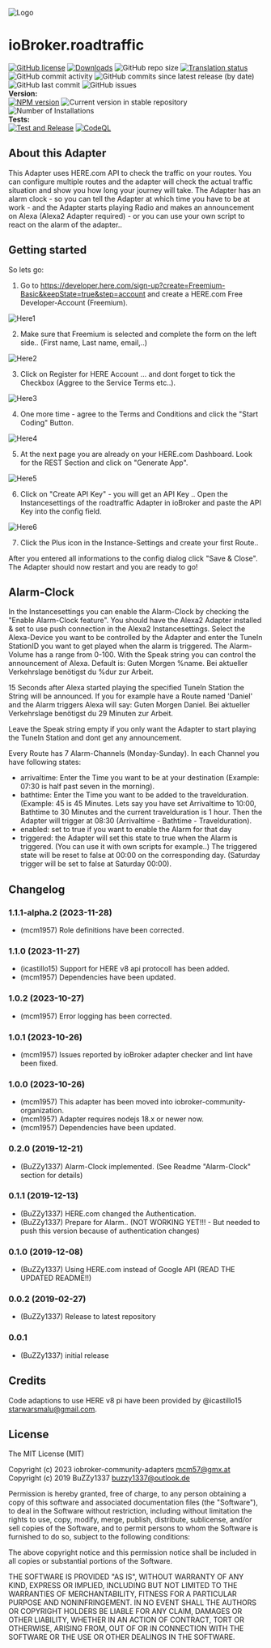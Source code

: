 ![Logo](admin/roadtraffic.png)
# ioBroker.roadtraffic

[![GitHub license](https://img.shields.io/github/license/iobroker-community-adapters/ioBroker.roadtraffic)](https://github.com/iobroker-community-adapters/ioBroker.roadtraffic/blob/master/LICENSE)
[![Downloads](https://img.shields.io/npm/dm/iobroker.roadtraffic.svg)](https://www.npmjs.com/package/iobroker.roadtraffic)
![GitHub repo size](https://img.shields.io/github/repo-size/iobroker-community-adapters/ioBroker.roadtraffic)
[![Translation status](https://weblate.iobroker.net/widgets/adapters/-/roadtraffic/svg-badge.svg)](https://weblate.iobroker.net/engage/adapters/?utm_source=widget)</br>
![GitHub commit activity](https://img.shields.io/github/commit-activity/m/iobroker-community-adapters/ioBroker.roadtraffic)
![GitHub commits since latest release (by date)](https://img.shields.io/github/commits-since/iobroker-community-adapters/ioBroker.roadtraffic/latest)
![GitHub last commit](https://img.shields.io/github/last-commit/iobroker-community-adapters/ioBroker.roadtraffic)
![GitHub issues](https://img.shields.io/github/issues/iobroker-community-adapters/ioBroker.roadtraffic)
</br>
**Version:** </br>
[![NPM version](http://img.shields.io/npm/v/iobroker.roadtraffic.svg)](https://www.npmjs.com/package/iobroker.roadtraffic)
![Current version in stable repository](https://iobroker.live/badges/roadtraffic-stable.svg)
![Number of Installations](https://iobroker.live/badges/roadtraffic-installed.svg)
</br>
**Tests:** </br>
[![Test and Release](https://github.com/iobroker-community-adapters/ioBroker.roadtraffic/actions/workflows/test-and-release.yml/badge.svg)](https://github.com/iobroker-community-adapters/ioBroker.roadtraffic/actions/workflows/test-and-release.yml)
[![CodeQL](https://github.com/iobroker-community-adapters/ioBroker.roadtraffic/actions/workflows/codeql.yml/badge.svg)](https://github.com/iobroker-community-adapters/ioBroker.roadtraffic/actions/workflows/codeql.yml)

<!--
## Sentry
**This adapter uses Sentry libraries to automatically report exceptions and code errors to the developers.**
For more details and for information how to disable the error reporting see [Sentry-Plugin Documentation](https://github.com/ioBroker/plugin-sentry#plugin-sentry)! Sentry reporting is used starting with js-controller 3.0.
-->

## About this Adapter
This Adapter uses HERE.com API to check the traffic on your routes. You can configure multiple routes and the adapter will check the actual traffic situation and show you how long your journey will take.
The Adapter has an alarm clock - so you can tell the Adapter at which time you have to be at work - and the Adapter starts playing Radio and makes an announcement on Alexa (Alexa2 Adapter required) - or you can use your own script to react on the alarm of the adapter..

## Getting started
So lets go:
1. Go to https://developer.here.com/sign-up?create=Freemium-Basic&keepState=true&step=account and create a HERE.com Free Developer-Account (Freemium).

![Here1](img/Here1.png)

2. Make sure that Freemium is selected and complete the form on the left side.. (First name, Last name, email,..)

![Here2](img/Here2.png)

3. Click on Register for HERE Account ... and dont forget to tick the Checkbox (Aggree to the Service Terms etc..).

![Here3](img/Here3.png)

4. One more time - agree to the Terms and Conditions and click the "Start Coding" Button.

![Here4](img/Here4.png)

5. At the next page you are already on your HERE.com Dashboard. Look for the REST Section and click on "Generate App".

![Here5](img/Here5.png)

6. Click on "Create API Key" - you will get an API Key .. Open the Instancesettings of the roadtraffic Adapter in ioBroker and paste the API Key into the config field.

![Here6](img/Here6.png)

7. Click the Plus icon in the Instance-Settings and create your first Route..

After you entered all informations to the config dialog click "Save & Close".
The Adapter should now restart and you are ready to go!

## Alarm-Clock
In the Instancesettings you can enable the Alarm-Clock by checking the "Enable Alarm-Clock feature".
You should have the Alexa2 Adapter installed & set to use push connection in the Alexa2 Instancesettings.
Select the Alexa-Device you want to be controlled by the Adapter and enter the TuneIn StationID you want to get played when the alarm is triggered.
The Alarm-Volume has a range from 0-100.
With the Speak string you can control the announcement of Alexa.
Default is:
Guten Morgen %name. Bei aktueller Verkehrslage benötigst du %dur zur Arbeit.

15 Seconds after Alexa started playing the specified TuneIn Station the String will be announced.
If you for example have a Route named 'Daniel' and the Alarm triggers Alexa will say:
Guten Morgen Daniel. Bei aktueller Verkehrslage benötigst du 29 Minuten zur Arbeit.

Leave the Speak string empty if you only want the Adapter to start playing the TuneIn Station and dont get any announcement.

Every Route has 7 Alarm-Channels (Monday-Sunday).
In each Channel you have following states:
* arrivaltime: Enter the Time you want to be at your destination (Example: 07:30 is half past seven in the morning).
* bathtime: Enter the Time you want to be added to the travelduration. (Example: 45 is 45 Minutes. Lets say you have set Arrivaltime to 10:00, Bathtime to 30 Minutes and the current travelduration is 1 hour. Then the Adapter will trigger at 08:30 (Arrivaltime - Bathtime - Travelduration).
* enabled: set to true if you want to enable the Alarm for that day
* triggered: the Adapter will set this state to true when the Alarm is triggered. (You can use it with own scripts for example..) The triggered state will be reset to false at 00:00 on the corresponding day. (Saturday trigger will be set to false at Saturday 00:00).


## Changelog
<!--
    Placeholder for the next version (at the beginning of the line):
    ### **WORK IN PROGRESS**
-->
### 1.1.1-alpha.2 (2023-11-28)
* (mcm1957) Role definitions have been corrected.

### 1.1.0 (2023-11-27)
* (icastillo15) Support for HERE v8 api protocoll has been added.
* (mcm1957) Dependencies have been updated.

### 1.0.2 (2023-10-27)
* (mcm1957) Error logging has been corrected.

### 1.0.1 (2023-10-26)
* (mcm1957) Issues reported by ioBroker adapter checker and lint have been fixed.

### 1.0.0 (2023-10-26)
* (mcm1957) This adapter has been moved into iobroker-community-organization.
* (mcm1957) Adapter requires nodejs 18.x or newer now.
* (mcm1957) Dependencies have been updated.

### 0.2.0 (2019-12-21)
* (BuZZy1337) Alarm-Clock implemented. (See Readme "Alarm-Clock" section for details)

### 0.1.1 (2019-12-13)
* (BuZZy1337) HERE.com changed the Authentication.
* (BuZZy1337) Prepare for Alarm.. (NOT WORKING YET!!! - But needed to push this version because of authentication changes)

### 0.1.0 (2019-12-08)
* (BuZZy1337) Using HERE.com instead of Google API (READ THE UPDATED README!!)

### 0.0.2 (2019-02-27)
* (BuZZy1337) Release to latest repository

### 0.0.1
* (BuZZy1337) initial release

## Credits
Code adaptions to use HERE v8 pi have been provided by @icastillo15 <starwarsmalu@gmail.com>.

## License
The MIT License (MIT)

Copyright (c) 2023 iobroker-community-adapters <mcm57@gmx.at>
Copyright (c) 2019 BuZZy1337 <buzzy1337@outlook.de>

Permission is hereby granted, free of charge, to any person obtaining a copy
of this software and associated documentation files (the "Software"), to deal
in the Software without restriction, including without limitation the rights
to use, copy, modify, merge, publish, distribute, sublicense, and/or sell
copies of the Software, and to permit persons to whom the Software is
furnished to do so, subject to the following conditions:

The above copyright notice and this permission notice shall be included in
all copies or substantial portions of the Software.

THE SOFTWARE IS PROVIDED "AS IS", WITHOUT WARRANTY OF ANY KIND, EXPRESS OR
IMPLIED, INCLUDING BUT NOT LIMITED TO THE WARRANTIES OF MERCHANTABILITY,
FITNESS FOR A PARTICULAR PURPOSE AND NONINFRINGEMENT. IN NO EVENT SHALL THE
AUTHORS OR COPYRIGHT HOLDERS BE LIABLE FOR ANY CLAIM, DAMAGES OR OTHER
LIABILITY, WHETHER IN AN ACTION OF CONTRACT, TORT OR OTHERWISE, ARISING FROM,
OUT OF OR IN CONNECTION WITH THE SOFTWARE OR THE USE OR OTHER DEALINGS IN
THE SOFTWARE.
